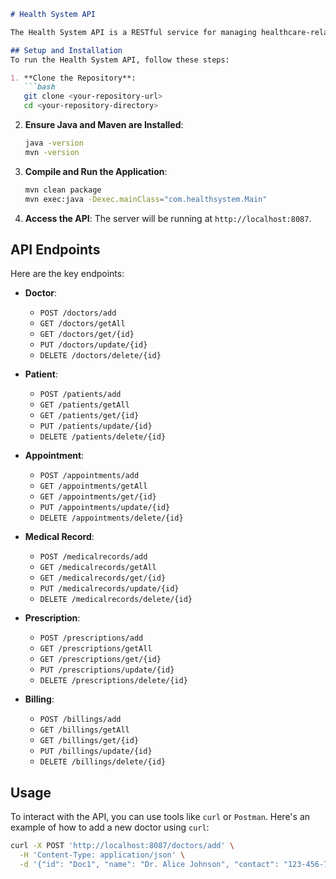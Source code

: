 
```markdown
# Health System API

The Health System API is a RESTful service for managing healthcare-related data, including doctors, patients, appointments, medical records, prescriptions, and billing information. Built with Java and JAX-RS, it supports CRUD operations for each entity.

## Setup and Installation
To run the Health System API, follow these steps:

1. **Clone the Repository**:
   ```bash
   git clone <your-repository-url>
   cd <your-repository-directory>
   ```

2. **Ensure Java and Maven are Installed**:
   ```bash
   java -version
   mvn -version
   ```

3. **Compile and Run the Application**:
   ```bash
   mvn clean package
   mvn exec:java -Dexec.mainClass="com.healthsystem.Main"
   ```

4. **Access the API**:
   The server will be running at `http://localhost:8087`.

## API Endpoints
Here are the key endpoints:

- **Doctor**:
   - `POST /doctors/add`
   - `GET /doctors/getAll`
   - `GET /doctors/get/{id}`
   - `PUT /doctors/update/{id}`
   - `DELETE /doctors/delete/{id}`

- **Patient**:
   - `POST /patients/add`
   - `GET /patients/getAll`
   - `GET /patients/get/{id}`
   - `PUT /patients/update/{id}`
   - `DELETE /patients/delete/{id}`

- **Appointment**:
   - `POST /appointments/add`
   - `GET /appointments/getAll`
   - `GET /appointments/get/{id}`
   - `PUT /appointments/update/{id}`
   - `DELETE /appointments/delete/{id}`

- **Medical Record**:
   - `POST /medicalrecords/add`
   - `GET /medicalrecords/getAll`
   - `GET /medicalrecords/get/{id}`
   - `PUT /medicalrecords/update/{id}`
   - `DELETE /medicalrecords/delete/{id}`

- **Prescription**:
   - `POST /prescriptions/add`
   - `GET /prescriptions/getAll`
   - `GET /prescriptions/get/{id}`
   - `PUT /prescriptions/update/{id}`
   - `DELETE /prescriptions/delete/{id}`

- **Billing**:
   - `POST /billings/add`
   - `GET /billings/getAll`
   - `GET /billings/get/{id}`
   - `PUT /billings/update/{id}`
   - `DELETE /billings/delete/{id}`

## Usage
To interact with the API, you can use tools like `curl` or `Postman`. Here's an example of how to add a new doctor using `curl`:

```bash
curl -X POST 'http://localhost:8087/doctors/add' \
  -H 'Content-Type: application/json' \
  -d '{"id": "Doc1", "name": "Dr. Alice Johnson", "contact": "123-456-7891", "address": "123 Health St.", "specialty": "Dermatology"}'
```
